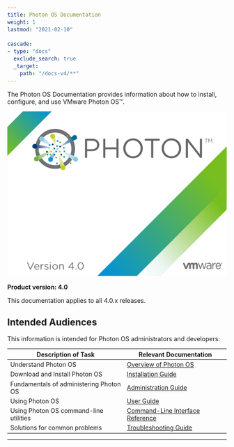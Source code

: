 ```yaml
---
title: Photon OS Documentation
weight: 1
lastmod: "2021-02-10"

cascade:
- type: "docs"
  exclude_search: true
  _target:
    path: "/docs-v4/**"
---
```


The Photon OS Documentation provides information about how to install, configure, and use VMware Photon OS&trade;.

 ![PhotonOS Logo](./images/Photon-4-bootsplash.png)

**Product version: 4.0**

This documentation applies to all 4.0.x releases.

## Intended Audiences

This information is intended for Photon OS administrators and developers:

|**Description of Task**|**Relevant Documentation**|
|---|---|
|Understand Photon OS|[Overview of Photon OS](overview/)|
|Download and Install Photon OS|[Installation Guide](installation-guide/)|
|Fundamentals of administering Photon OS |[Administration Guide](administration-guide/)|
|Using Photon OS|[User Guide](user-guide/)|
|Using Photon OS command-line utilities|[Command-Line Interface Reference](command-line-reference/)|
|Solutions for common problems |[Troubleshooting Guide](troubleshooting-guide/)|

----------
